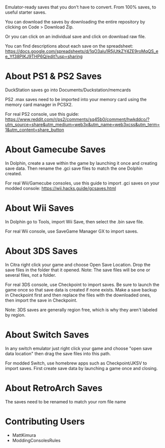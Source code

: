 Emulator-ready saves that you don't have to convert. From 100% saves, to useful starter saves.

You can download the saves by downloading the entire repository by clicking on Code > Download Zip.

Or you can click on an individual save and click on download raw file.

You can find descriptions about each save on the spreadsheet:
https://docs.google.com/spreadsheets/d/1qO3alu1R5jUtkZY4ZE9roMqQS_ee_Yf38PIKJ9THP6Q/edit?usp=sharing

# About PS1 & PS2 Saves
DuckStation saves go into Documents/Duckstation/memcards

PS2 .max saves need to be imported into your memory card using the memory card manager in PCSX2.

For real PS2 console, use this guide: https://www.reddit.com/r/ps2/comments/sq45b0/comment/hwkddco/?utm_source=share&utm_medium=web3x&utm_name=web3xcss&utm_term=1&utm_content=share_button

# About Gamecube Saves
In Dolphin, create a save within the game by launching it once and creating save data. Then rename the .gci save files to match the one Dolphin created.

For real Wii/Gamecube consoles, use this guide to import .gci saves on your modded console: https://wii.hacks.guide/gcsaves.html

# About Wii Saves
In Dolphin go to Tools, import Wii Save, then select the .bin save file.

For real Wii console, use SaveGame Manager GX to import saves.

# About 3DS Saves
In Citra right click your game and choose Open Save Location. Drop the save files in the folder that it opened. Note: The save files will be one or several files, not a folder.

For real 3DS console, use Checkpoint to import saves. Be sure to launch the game once so that save data is created if none exists. Make a save backup in Checkpoint first and then replace the files with the downloaded ones, then import the save in Checkpoint.

Note: 3DS saves are generally region free, which is why they aren't labeled by region.

# About Switch Saves
In any switch emulator just right click your game and choose "open save data location" then drag the save files into this path.

For modded Switch, use homebrew apps such as Checkpoint/JKSV to import saves. First create save data by launching a game once and closing.

# About RetroArch Saves
The saves need to be renamed to match your rom file name


# Contributing Users
- MattKimura
- ModdingConsolesRules

